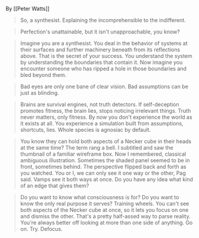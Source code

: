 By [[Peter Watts]]

> So, a synthesist. Explaining the incomprehensible to the indifferent.

> Perfection's unattainable, but it isn't unapproachable, you know?

> Imagine you are a synthesist. You deal in the behavior of systems at their surfaces and further machinery beneath from its reflections above. That is the secret of your success. You understand the system by understanding the boundaries that contain it. Now imagine you encounter someone who has ripped a hole in those boundaries and bled beyond them.

> Bad eyes are only one bane of clear vision. Bad assumptions can be just as blinding.

> Brains are survival engines, not truth detectors. If self-deception promotes fitness, the brain lies, stops noticing irrelevant things. Truth never matters, only fitness. By now you don't experience the world as it exists at all. You experience a simulation built from assumptions, shortcuts, lies. Whole species is agnosiac by default.

> You know they can hold both aspects of a Necker cube in their heads at the same time? The term rang a bell. I subtitled and saw the thumbnail of a familiar wireframe box. Now I remembered, classical ambiguous illustration. Sometimes the shaded panel seemed to be in front, sometimes behind. The perspective flipped back and forth as you watched. You or I, we can only see it one way or the other, Pag said. Vamps see it both ways at once. Do you have any idea what kind of an edge that gives them?

> Do you want to know what consciousness is for? Do you want to know the only real purpose it serves? Training wheels. You can't see both aspects of the Necker cube at once, so it lets you focus on one and dismiss the other. That's a pretty half-assed way to parse reality. You're always better off looking at more than one side of anything. Go on. Try. Defocus.
